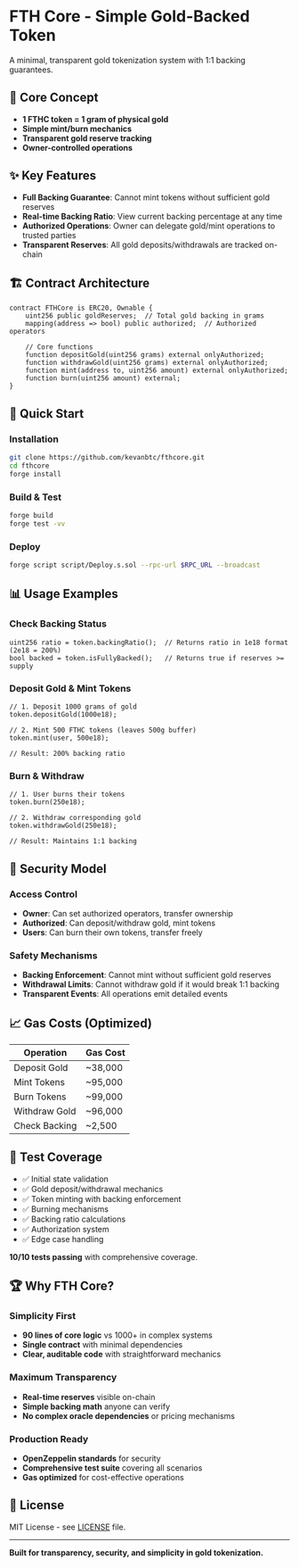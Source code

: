 # FTH Core - Simple Gold-Backed Token

A minimal, transparent gold tokenization system with 1:1 backing guarantees.

## 🎯 Core Concept

- **1 FTHC token = 1 gram of physical gold**
- **Simple mint/burn mechanics**
- **Transparent gold reserve tracking**
- **Owner-controlled operations**

## ✨ Key Features

- **Full Backing Guarantee**: Cannot mint tokens without sufficient gold reserves
- **Real-time Backing Ratio**: View current backing percentage at any time
- **Authorized Operations**: Owner can delegate gold/mint operations to trusted parties
- **Transparent Reserves**: All gold deposits/withdrawals are tracked on-chain

## 🏗 Contract Architecture

```solidity
contract FTHCore is ERC20, Ownable {
    uint256 public goldReserves;  // Total gold backing in grams
    mapping(address => bool) public authorized;  // Authorized operators
    
    // Core functions
    function depositGold(uint256 grams) external onlyAuthorized;
    function withdrawGold(uint256 grams) external onlyAuthorized;
    function mint(address to, uint256 amount) external onlyAuthorized;
    function burn(uint256 amount) external;
}
```

## 🚀 Quick Start

### Installation

```bash
git clone https://github.com/kevanbtc/fthcore.git
cd fthcore
forge install
```

### Build & Test

```bash
forge build
forge test -vv
```

### Deploy

```bash
forge script script/Deploy.s.sol --rpc-url $RPC_URL --broadcast
```

## 📊 Usage Examples

### Check Backing Status
```solidity
uint256 ratio = token.backingRatio();  // Returns ratio in 1e18 format (2e18 = 200%)
bool backed = token.isFullyBacked();   // Returns true if reserves >= supply
```

### Deposit Gold & Mint Tokens
```solidity
// 1. Deposit 1000 grams of gold
token.depositGold(1000e18);

// 2. Mint 500 FTHC tokens (leaves 500g buffer)
token.mint(user, 500e18);

// Result: 200% backing ratio
```

### Burn & Withdraw
```solidity
// 1. User burns their tokens
token.burn(250e18);

// 2. Withdraw corresponding gold
token.withdrawGold(250e18);

// Result: Maintains 1:1 backing
```

## 🔐 Security Model

### Access Control
- **Owner**: Can set authorized operators, transfer ownership
- **Authorized**: Can deposit/withdraw gold, mint tokens
- **Users**: Can burn their own tokens, transfer freely

### Safety Mechanisms
- **Backing Enforcement**: Cannot mint without sufficient gold reserves
- **Withdrawal Limits**: Cannot withdraw gold if it would break 1:1 backing
- **Transparent Events**: All operations emit detailed events

## 📈 Gas Costs (Optimized)

| Operation | Gas Cost |
|-----------|----------|
| Deposit Gold | ~38,000 |
| Mint Tokens | ~95,000 |
| Burn Tokens | ~99,000 |
| Withdraw Gold | ~96,000 |
| Check Backing | ~2,500 |

## 🧪 Test Coverage

- ✅ Initial state validation
- ✅ Gold deposit/withdrawal mechanics  
- ✅ Token minting with backing enforcement
- ✅ Burning mechanisms
- ✅ Backing ratio calculations
- ✅ Authorization system
- ✅ Edge case handling

**10/10 tests passing** with comprehensive coverage.

## 🏆 Why FTH Core?

### Simplicity First
- **90 lines of core logic** vs 1000+ in complex systems
- **Single contract** with minimal dependencies
- **Clear, auditable code** with straightforward mechanics

### Maximum Transparency  
- **Real-time reserves** visible on-chain
- **Simple backing math** anyone can verify
- **No complex oracle dependencies** or pricing mechanisms

### Production Ready
- **OpenZeppelin standards** for security
- **Comprehensive test suite** covering all scenarios  
- **Gas optimized** for cost-effective operations

## 📄 License

MIT License - see [LICENSE](LICENSE) file.

---

**Built for transparency, security, and simplicity in gold tokenization.**
